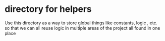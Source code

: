 # directory for helpers

Use this directory as a way to store global things like constants, logic , etc.
so that we can all reuse logic in multiple areas of the project all found in one
place
